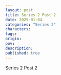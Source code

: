 ```yaml
---
layout: post
title: Series 2 Post 2
date: 2025-01-04
categories: "Series 2"
characters: 
tags: 
origin: 
pov: 
description: 
published: true
---
```


Series 2 Post 2